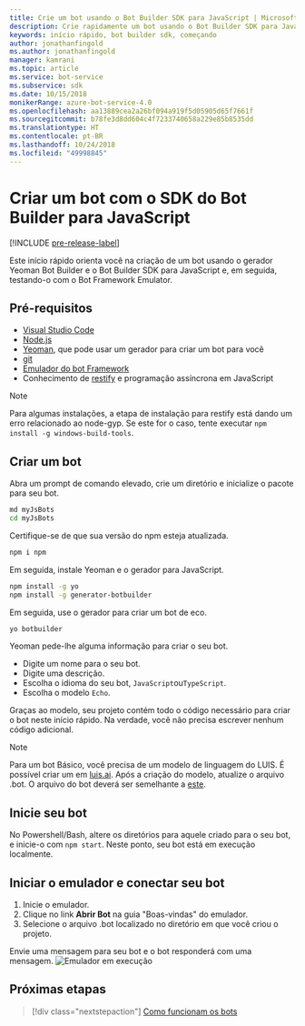 ```yaml
---
title: Crie um bot usando o Bot Builder SDK para JavaScript | Microsoft Docs
description: Crie rapidamente um bot usando o Bot Builder SDK para JavaScript.
keywords: início rápido, bot builder sdk, começando
author: jonathanfingold
ms.author: jonathanfingold
manager: kamrani
ms.topic: article
ms.service: bot-service
ms.subservice: sdk
ms.date: 10/15/2018
monikerRange: azure-bot-service-4.0
ms.openlocfilehash: aa13889cea2a26bf094a919f5d05905d65f7661f
ms.sourcegitcommit: b78fe3d8dd604c4f7233740658a229e85b8535dd
ms.translationtype: HT
ms.contentlocale: pt-BR
ms.lasthandoff: 10/24/2018
ms.locfileid: "49998845"
---
```

# <a name="create-a-bot-with-the-bot-builder-sdk-for-javascript"></a>Criar um bot com o SDK do Bot Builder para JavaScript

[!INCLUDE [pre-release-label](../includes/pre-release-label.md)]

Este início rápido orienta você na criação de um bot usando o gerador Yeoman Bot Builder e o Bot Builder SDK para JavaScript e, em seguida, testando-o com o Bot Framework Emulator. 

## <a name="prerequisites"></a>Pré-requisitos

- [Visual Studio Code](https://www.visualstudio.com/downloads)
- [Node.js](https://nodejs.org/)
- [ Yeoman](http://yeoman.io/), que pode usar um gerador para criar um bot para você
- [git](https://git-scm.com/)
- [Emulador do bot Framework](https://github.com/Microsoft/BotFramework-Emulator)
- Conhecimento de [restify](http://restify.com/) e programação assíncrona em JavaScript

> [!NOTE]
> Para algumas instalações, a etapa de instalação para restify está dando um erro relacionado ao node-gyp.
> Se este for o caso, tente executar `npm install -g windows-build-tools`.

## <a name="create-a-bot"></a>Criar um bot

Abra um prompt de comando elevado, crie um diretório e inicialize o pacote para seu bot.

```bash
md myJsBots
cd myJsBots
```

Certifique-se de que sua versão do npm esteja atualizada.
```bash
npm i npm
```

Em seguida, instale Yeoman e o gerador para JavaScript.

```bash
npm install -g yo
npm install -g generator-botbuilder
```

Em seguida, use o gerador para criar um bot de eco.

```bash
yo botbuilder
```

Yeoman pede-lhe alguma informação para criar o seu bot.

- Digite um nome para o seu bot.
- Digite uma descrição.
- Escolha o idioma do seu bot, `JavaScript`ou`TypeScript`.
- Escolha o modelo `Echo`.

Graças ao modelo, seu projeto contém todo o código necessário para criar o bot neste início rápido. Na verdade, você não precisa escrever nenhum código adicional.

> [!NOTE]
> Para um bot Básico, você precisa de um modelo de linguagem do LUIS. É possível criar um em [luis.ai](https://www.luis.ai). Após a criação do modelo, atualize o arquivo .bot. O arquivo do bot deverá ser semelhante a [este](../v4sdk/bot-builder-service-file.md). 

## <a name="start-your-bot"></a>Inicie seu bot

No Powershell/Bash, altere os diretórios para aquele criado para o seu bot, e inicie-o com `npm start`. Neste ponto, seu bot está em execução localmente.

## <a name="start-the-emulator-and-connect-your-bot"></a>Iniciar o emulador e conectar seu bot
1. Inicie o emulador.
2. Clique no link **Abrir Bot** na guia "Boas-vindas" do emulador.
3. Selecione o arquivo .bot localizado no diretório em que você criou o projeto.

Envie uma mensagem para seu bot e o bot responderá com uma mensagem.
![Emulador em execução](../media/emulator-v4/emulator-running.png)

## <a name="next-steps"></a>Próximas etapas

> [!div class="nextstepaction"]
> [Como funcionam os bots](../v4sdk/bot-builder-basics.md) 
